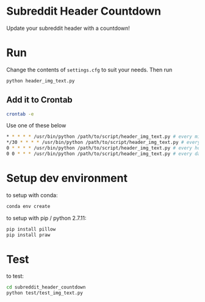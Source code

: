 # Subreddit Header Countdown
Update your subreddit header with a countdown!


# Run
Change the contents of `settings.cfg` to suit your needs. Then run

```bash
python header_img_text.py
```

## Add it to Crontab
```bash
crontab -e
```
Use one of these below
```bash
* * * * * /usr/bin/python /path/to/script/header_img_text.py # every minute
*/30 * * * * /usr/bin/python /path/to/script/header_img_text.py # every half-hour
0 * * * * /usr/bin/python /path/to/script/header_img_text.py # every hour
0 0 * * * /usr/bin/python /path/to/script/header_img_text.py # every day
```


# Setup dev environment
to setup with conda:
```bash
conda env create
```

to setup with pip / python 2.7.11:
```bash
pip install pillow
pip install praw
```

# Test
to test:
```bash
cd subreddit_header_countdown
python test/test_img_text.py
```
